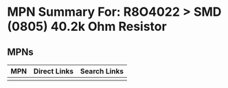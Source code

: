 



# MPN Summary For: R8O4022 > SMD (0805) 40.2k Ohm Resistor

## MPNs
  

|MPN|Direct Links|Search Links|
| :--- | :--- | :--- |
||||
